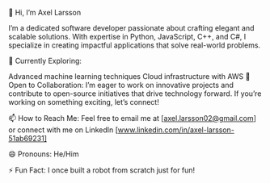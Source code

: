 👋 Hi, I’m Axel Larsson

I’m a dedicated software developer passionate about crafting elegant and scalable solutions. With expertise in Python, JavaScript, C++, and C#, I specialize in creating impactful applications that solve real-world problems.

🚀 Currently Exploring:

Advanced machine learning techniques
Cloud infrastructure with AWS
🌟 Open to Collaboration:
I’m eager to work on innovative projects and contribute to open-source initiatives that drive technology forward. If you’re working on something exciting, let’s connect!

📫 How to Reach Me:
Feel free to email me at [axel.larsson02@gmail.com] or connect with me on LinkedIn [www.linkedin.com/in/axel-larsson-51ab69231]

😄 Pronouns:
He/Him

⚡ Fun Fact:
I once built a robot from scratch just for fun!

